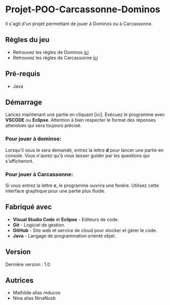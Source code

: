 # Projet-POO-Carcassonne-Dominos

Il s'agit d'un projet permettant de jouer à Dominos ou à Carcassonne.

## Règles du jeu
- Retrouvez les règles de Dominos [ici](https://www.agoralude.com/blog/la-regle-du-jeu-de-dominos-n33)
- Retrouvez les règles de Carcassonne [ici](https://www.jeuxavolonte.asso.fr/regles/carcassonne.pdf)

## Pré-requis
- Java

## Démarrage
Lancez maintenant une partie en cliquant [ici].
Exécuez le programme avec **VSCODE** ou **Eclipse**. Attention à bien respecter le format des réponses attendues qui sera toujours précisé.

### Pour jouer à dominos:
Lorsqu'il vous le sera demandé, entrez la lettre **d** pour lancer une partie en console. Vous n'aurez qu'à vous laisser guider par les questions qui s'afficheront. 

### Pour jouer à Carcassonne:
Si vous entrez la lettre **c**, le programme ouvrira une fenêre. Utilisez cette interface graphique pour une partie plus fluide. 

## Fabriqué avec
- **Visual Studio Code** et **Eclipse** - Editeurs de code.
- **Git** - Logiciel de gestion.
- **GitHub** - Site web et service de cloud pour stocker et gérer le code.
- **Java** - Langage de programmation orienté objet.

## Version
  Dernière version : 1.0
  
## Autrices
- Mathilde alias mducos
- Nina alias NinaNusb
